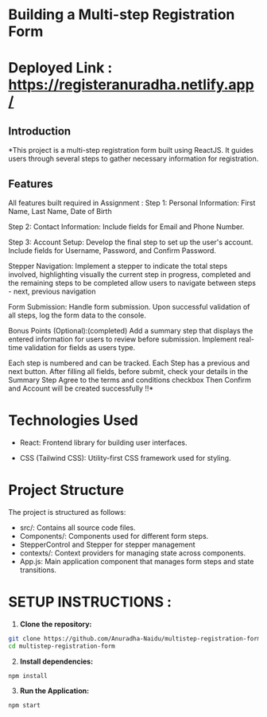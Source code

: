 # Building a Multi-step Registration Form


   # Deployed Link : https://registeranuradha.netlify.app/

   
## Introduction 
   *This project is a multi-step registration form built using ReactJS. It guides users through several steps to gather necessary information for
   registration.
   
   ## Features
   All features built required in Assignment : 
   Step 1: Personal Information: First Name, Last Name, Date of Birth
   
   Step 2: Contact Information: Include fields for Email and Phone Number.

   Step 3: Account Setup: Develop the final step to set up the user's account.
                          Include fields for Username, Password, and Confirm Password.
   
   Stepper Navigation: Implement a stepper to indicate the total steps involved, highlighting visually the current step in progress, 
                       completed and the remaining steps to be completed allow users to navigate between steps - next, previous 
                       navigation
                       
   Form Submission: Handle form submission. Upon successful validation of all steps, log the form data to the console.
   
   Bonus Points (Optional):(completed) Add a summary step that displays the entered information for users to review before submission.
                                       Implement real-time validation for fields as users type.

   Each step is numbered and can be tracked.
   Each Step has a previous and next button.
   After filling all fields, before submit, check your details in the Summary Step
   Agree to the terms and conditions checkbox
   Then Confirm and Account will be created successfully !!*
   
# Technologies Used

- React: Frontend library for building user interfaces.
   
- CSS (Tailwind CSS): Utility-first CSS framework used for styling.

# Project Structure
   The project is structured as follows:

   - src/: Contains all source code files.
   - Components/: Components used for different form steps.
   - StepperControl and Stepper for stepper management
   - contexts/: Context providers for managing state across components.
   - App.js: Main application component that manages form steps and state transitions.

# SETUP INSTRUCTIONS :

   1. **Clone the repository:**

   ```bash
   git clone https://github.com/Anuradha-Naidu/multistep-registration-form.git
   cd multistep-registration-form
   ```

   2. **Install dependencies:**
      
   ```bash
   npm install
   ```
   
   3. **Run the Application:**
   ```bash
   npm start
   ```

   

   

   

